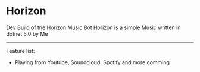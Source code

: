 # Horizon

Dev Build of the Horizon Music Bot
Horizon is a simple Music written in dotnet 5.0 by Me

---

Feature list:

- Playing from Youtube, Soundcloud, Spotify and more comming
